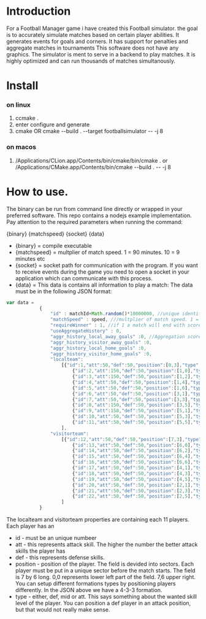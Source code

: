 # Introduction
For a Football Manager game i have created this Football simulator.
the goal is to accurately simulate matches based on certain player abilities.
It generates events for goals and corners. It has support for penalties and aggregate matches in tournaments
This software does not have any graphics. The simulator is ment to serve in a backend to play matches.
It is highly optimized and can run thousands of matches simultanously.

# Install

### on linux
1. ccmake .
2. enter configure and generate
3. cmake OR cmake --build . --target footballsimulator -- -j 8


### on macos
1. /Applications/CLion.app/Contents/bin/cmake/bin/cmake .
or /Applications/CMake.app/Contents/bin/cmake --build . -- -j 8

# How to use.
The binary can be run from command line directly or wrapped in your preferred software.
This repo contains a nodejs example implementation.
Pay attention to the required parameters when running the command:

{binary} {matchspeed} {socket} {data}

* {binary} = compile executable
* {matchspeed} = multplier of match speed. 1 = 90 minutes. 10 = 9 minutes etc
* {socket} = socket path for communication with the program. If you want to receive events during the game you need to open a socket in your application which can communicate with this process.
* {data} = This data is contains all information to play a match: The data must be in the following JSON format:

```javascript
var data =
            {
                "id" : matchId+Math.random()*10000000, //unique identifier for a match. must be unique when using paralell
                "matchSpeed" : speed, ///multplier of match speed. 1 = 90 minutes. 10 = 9 minutes etc
                "requireWinner" : 1, //if 1 a match will end with score difference or penalties
                "useAggregateHistory" : 0,
                "aggr_history_local_away_goals" :0, //Aggregation score of a previous match
                "aggr_history_visitor_away_goals" :0,
                "aggr_history_local_home_goals" :0,
                "aggr_history_visitor_home_goals" :0,
                "localteam":
                    [{"id":1,"att":50,"def":50,"position":[0,3],"type":"goal"},
                        {"id":2,"att":150,"def":50,"position":[1,0],"type":"def"},
                        {"id":3,"att":150,"def":50,"position":[1,2],"type":"def"},
                        {"id":4,"att":50,"def":50,"position":[1,4],"type":"def"},
                        {"id":5,"att":50,"def":50,"position":[1,6],"type":"def"},
                        {"id":6,"att":50,"def":50,"position":[3,1],"type":"mid"},
                        {"id":7,"att":50,"def":50,"position":[3,3],"type":"mid"},
                        {"id":8,"att":150,"def":50,"position":[3,5],"type":"mid"},
                        {"id":9,"att":150,"def":50,"position":[5,1],"type":"att"},
                        {"id":10,"att":50,"def":50,"position":[5,3],"type":"att"},
                        {"id":11,"att":50,"def":50,"position":[5,5],"type":"att"},
                    ],
                "visitorteam":
                    [{"id":12,"att":50,"def":50,"position":[7,3],"type":"goal"},
                        {"id":13,"att":50,"def":50,"position":[6,0],"type":"def"},
                        {"id":14,"att":50,"def":50,"position":[6,2],"type":"def"},
                        {"id":15,"att":50,"def":50,"position":[6,4],"type":"def"},
                        {"id":16,"att":50,"def":50,"position":[6,6],"type":"def"},
                        {"id":17,"att":50,"def":50,"position":[4,1],"type":"mid"},
                        {"id":18,"att":50,"def":50,"position":[4,3],"type":"mid"},
                        {"id":19,"att":50,"def":50,"position":[4,5],"type":"mid"},
                        {"id":20,"att":50,"def":50,"position":[2,1],"type":"att"},
                        {"id":21,"att":50,"def":50,"position":[2,3],"type":"att"},
                        {"id":22,"att":50,"def":50,"position":[2,5],"type":"att"},
                    ]
            }

```

The localteam and visitorteam properties are containing each 11 players.
Each player has an
* id - must be an unique numbeer
* att - this represents attack skill. The higher the number the better attack skills the player has
* def - this represents defense skills.
* position - position of the player. The field is devided into sectors. Each player must be put in a unique sector before the match starts.
The field is 7 by 6 long. 0,0 represents lower left part of the field. 7,6 upper right.
You can setup different formations types by positioning players differently. In the JSON
above we have a 4-3-3 formation.
* type - either, def, mid or att. This says something about the wanted skill level of the player.
You can position a def player in an attack position, but that would not really make sense.

